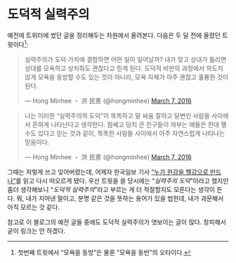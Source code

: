 도덕적 실력주의
===============

예전에 트위터에 썼던 글을 정리해두는 차원에서 올려본다. 다음은 두 달 전에 올렸던 트윗이다[^1]:

<blockquote class="twitter-tweet" data-lang="en"><p lang="ko" dir="ltr">실력주의가 도덕·가치에 결합하면 어떤 일이 일어날까? 내가 맞고 상대가 틀리면 상대를 모욕하고 상처줘도 괜찮다고 믿게 된다. 도덕적 비판의 과정에서 의도치 않게 모욕을 동방할 수도 있는 것이 아니라, 모욕 자체가 아주 괜찮고 훌륭한 것이 된다.</p>&mdash; Hong Minhee ・ 洪 民憙 (@hongminhee) <a href="https://twitter.com/hongminhee/status/706918864894885888">March 7, 2016</a></blockquote>
<blockquote class="twitter-tweet" data-lang="en"><p lang="ko" dir="ltr">나는 이러한 “실력주의적 도덕”이 똑똑하고 말 싸움 잘하고 달변인 사람들 사이에서 흔하게 나타난다고 생각한다. 힘쎄고 덩치 큰  친구들이 까부는 애들은 한대 팰 수도 있다고 믿는 것과 같이, 똑똑한 사람들 사이에서 아주 자연스럽게 나타나는 믿음이다.</p>&mdash; Hong Minhee ・ 洪 民憙 (@hongminhee) <a href="https://twitter.com/hongminhee/status/706921152547917824">March 7, 2016</a></blockquote>
<script async src="//platform.twitter.com/widgets.js" charset="utf-8"></script>

그때는 저렇게 쓰고 잊어버렸는데, 어제자 한국일보 기사 [“누가 한강을 헬강으로 만드나”][1]를 읽고 다시 떠오르게 됐다.
우선 트윗을 쓸 당시에는 “*실력주의 도덕*”이라고 했지만 좀더 생각해보니 “*도덕적 실력주의*”라고 부르는 게 더 적절할지도 모른다는 생각이 든다. 뭐, 내가 지어낸 말이고, 분명 같은 것을 뜻하는 용어가 있을 법한데, 내가 과문해서 아직 모르는 것 같다.

참고로 이 블로그의 예전 글들 중에도 도덕적 실력주의가 엿보이는 글이 많다. 창피해서 굳이 링크는 안 하겠다.

[^1]: 첫번째 트윗에서 “모욕을 동방”은 물론 “모욕을 동반”의 오타이다.

[1]: http://hankookilbo.com/v/7001f428b24d4d9d8225ed43d8177ead
